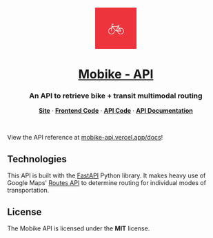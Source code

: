 <p align="center">
  <a href="">
    <img src="https://github.com/mobikeapp/.github/raw/main/logo.svg" height="96">
    <h1 align="center">Mobike - API</h1>
  </a>
</p>

<h3 align="center">
  An API to retrieve bike + transit multimodal routing
</h3>

<p align="center">
    <a href=""><strong>Site</strong></a>  ·
    <a href=""><strong>Frontend Code</strong></a>  ·
  <a href="https://github.com/mobikeapp/mobike-api"><strong>API Code</strong></a> ·
  <a href="https://mobike-api.vercel.app/docs"><strong>API Documentation</strong></a>
</p>
<br/>

View the API reference at [mobike-api.vercel.app/docs](https://mobike-api.vercel.app/docs)!

## Technologies

This API is built with the [FastAPI](https://fastapi.tiangolo.com/) Python library. It makes heavy use of Google Maps' [Routes API](https://developers.google.com/maps/documentation/routes/overview) to determine routing for individual modes of transportation.

## License

The Mobike API is licensed under the **MIT** license.
